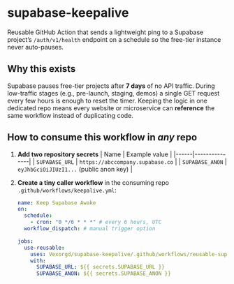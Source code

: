 # supabase-keepalive

Reusable GitHub Action that sends a lightweight ping to a Supabase project’s
`/auth/v1/health` endpoint on a schedule so the free-tier instance never auto-pauses.

## Why this exists

Supabase pauses free-tier projects after **7 days** of no API traffic.
During low-traffic stages (e.g., pre-launch, staging, demos) a single GET request
every few hours is enough to reset the timer.
Keeping the logic in one dedicated repo means every website or microservice can
**reference** the same workflow instead of duplicating code.

## How to consume this workflow in _any_ repo

1. **Add two repository secrets**
   | Name | Example value |
   |------|---------------|
   | `SUPABASE_URL` | `https://abccompany.supabase.co` |
   | `SUPABASE_ANON` | `eyJhbGciOiJIUzI1...` (public anon key) |

2. **Create a tiny caller workflow** in the consuming repo
   `.github/workflows/keepalive.yml`:

   ```yaml
   name: Keep Supabase Awake
   on:
     schedule:
       - cron: "0 */6 * * *" # every 6 hours, UTC
     workflow_dispatch: # manual trigger option

   jobs:
     use-reusable:
       uses: Vexorgd/supabase-keepalive/.github/workflows/reusable-supabase-keepalive.yml@main
       with:
         SUPABASE_URL: ${{ secrets.SUPABASE_URL }}
         SUPABASE_ANON: ${{ secrets.SUPABASE_ANON }}
   ```
